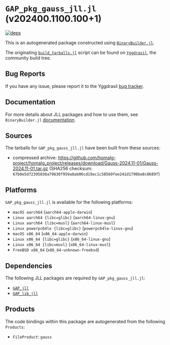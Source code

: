 # `GAP_pkg_gauss_jll.jl` (v202400.1100.100+1)

[![deps](https://juliahub.com/docs/GAP_pkg_gauss_jll/deps.svg)](https://juliahub.com/ui/Packages/General/GAP_pkg_gauss_jll/)

This is an autogenerated package constructed using [`BinaryBuilder.jl`](https://github.com/JuliaPackaging/BinaryBuilder.jl).

The originating [`build_tarballs.jl`](https://github.com/JuliaPackaging/Yggdrasil/blob/565187c2ee9ec670cdf122c778790f770da620f2/G/GAP_pkg/GAP_pkg_gauss/build_tarballs.jl) script can be found on [`Yggdrasil`](https://github.com/JuliaPackaging/Yggdrasil/), the community build tree.

## Bug Reports

If you have any issue, please report it to the Yggdrasil [bug tracker](https://github.com/JuliaPackaging/Yggdrasil/issues).

## Documentation

For more details about JLL packages and how to use them, see `BinaryBuilder.jl` [documentation](https://docs.binarybuilder.org/stable/jll/).

## Sources

The tarballs for `GAP_pkg_gauss_jll.jl` have been built from these sources:

* compressed archive: https://github.com/homalg-project/homalg_project/releases/download/Gauss-2024.11-01/Gauss-2024.11-01.tar.gz (SHA256 checksum: `67b0e5d72395036a79630f959a8ab06cd19ac1c58569fee241d1790be8c0689f`)

## Platforms

`GAP_pkg_gauss_jll.jl` is available for the following platforms:

* `macOS aarch64` (`aarch64-apple-darwin`)
* `Linux aarch64 {libc=glibc}` (`aarch64-linux-gnu`)
* `Linux aarch64 {libc=musl}` (`aarch64-linux-musl`)
* `Linux powerpc64le {libc=glibc}` (`powerpc64le-linux-gnu`)
* `macOS x86_64` (`x86_64-apple-darwin`)
* `Linux x86_64 {libc=glibc}` (`x86_64-linux-gnu`)
* `Linux x86_64 {libc=musl}` (`x86_64-linux-musl`)
* `FreeBSD x86_64` (`x86_64-unknown-freebsd`)

## Dependencies

The following JLL packages are required by `GAP_pkg_gauss_jll.jl`:

* [`GAP_jll`](https://github.com/JuliaBinaryWrappers/GAP_jll.jl)
* [`GAP_lib_jll`](https://github.com/JuliaBinaryWrappers/GAP_lib_jll.jl)

## Products

The code bindings within this package are autogenerated from the following `Products`:

* `FileProduct`: `gauss`
